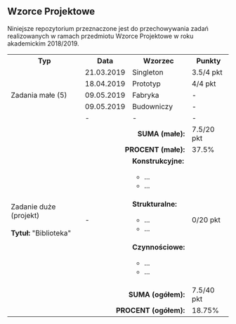 ## Wzorce Projektowe

Niniejsze repozytorium przeznaczone jest do przechowywania
zadań realizowanych w ramach przedmiotu Wzorce Projektowe
w roku akademickim 2018/2019.

<table>
  <tr>
    <th>Typ</th>
    <th>Data</th>
    <th>Wzorzec</th>
    <th>Punkty</th>
  </tr>
  <tr>
    <td rowspan="5">Zadania małe (5)</td>
    <td>21.03.2019</td>
    <td>Singleton</td>
    <td>3.5/4 pkt</td>
  </tr>
  <tr>
    <td>18.04.2019</td>
    <td>Prototyp</td>
    <td>4/4 pkt</td>
  </tr>
  <tr>
    <td>09.05.2019</td>
    <td>Fabryka</td>
    <td>-</td>
  </tr>
  <tr>
    <td>09.05.2019</td>
    <td>Budowniczy</td>
    <td>-</td>
  </tr>
  <tr>
    <td>-</td>
    <td>-</td>
    <td>-</td>
  </tr>
  <tr>
    <td colspan="3" align="right"><b>SUMA (małe):</b></td>
    <td>7.5/20 pkt</td>
  </tr>
  <tr>
    <td colspan="3" align="right"><b>PROCENT (małe):</b></td>
    <td>37.5%</td>
  </tr>
  <tr>
    <td rowspan="3">
      Zadanie duże (projekt)<br/>
      <br/>
      <b>Tytuł:</b> "Biblioteka"
    </td>
    <td rowspan="3">-</td>
    <td>
      <b>Konstrukcyjne:</b></br>
      <ul style="list-style-type:circle;">
        <li>...</li>
        <li>...</li>
      </ul>
    </td>
    <td rowspan="3">0/20 pkt</td>
  </tr>
  <tr>
    <td>
      <b>Strukturalne:</b></br>
      <ul style="list-style-type:circle;">
        <li>...</li>
        <li>...</li>
      </ul>
    </td>
  </tr>
  <tr>
    <td>
      <b>Czynnościowe:</b></br>
      <ul style="list-style-type:circle;">
        <li>...</li>
        <li>...</li>
      </ul>
    </td>
  </tr>
  <tr>
    <td colspan="3" align="right"><b>SUMA (ogółem):</b></td>
    <td>7.5/40 pkt</td>
  </tr>
  <tr>
    <td colspan="3" align="right"><b>PROCENT (ogółem):</b></td>
    <td>18.75%</td>
  </tr>
</table>
